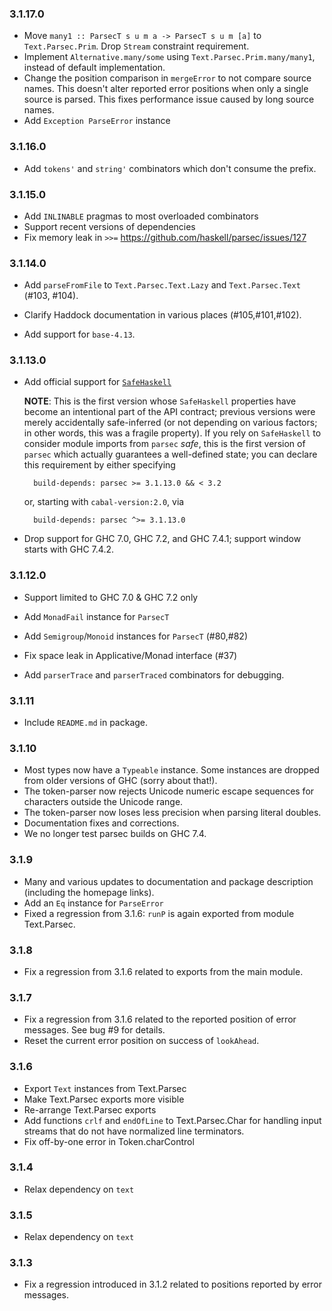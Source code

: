 ### 3.1.17.0

- Move `many1 :: ParsecT s u m a -> ParsecT s u m [a]` to `Text.Parsec.Prim`.
  Drop `Stream` constraint requirement.
- Implement `Alternative.many/some` using `Text.Parsec.Prim.many/many1`,
  instead of default implementation.
- Change the position comparison in `mergeError` to not compare source names.
  This doesn't alter reported error positions when only a single source is parsed.
  This fixes performance issue caused by long source names.
- Add `Exception ParseError` instance

### 3.1.16.0

- Add `tokens'` and `string'` combinators which don't consume the prefix.

### 3.1.15.0

- Add `INLINABLE` pragmas to most overloaded combinators
- Support recent versions of dependencies
- Fix memory leak in `>>=` https://github.com/haskell/parsec/issues/127

### 3.1.14.0

- Add `parseFromFile` to `Text.Parsec.Text.Lazy` and `Text.Parsec.Text` (#103, #104).

- Clarify Haddock documentation in various places (#105,#101,#102).

- Add support for `base-4.13`.

### 3.1.13.0

- Add official support for [`SafeHaskell`](http://downloads.haskell.org/~ghc/latest/docs/html/users_guide/safe_haskell.html)

    **NOTE**: This is the first version whose `SafeHaskell` properties
    have become an intentional part of the API contract; previous
    versions were merely accidentally safe-inferred (or not depending
    on various factors; in other words, this was a fragile
    property). If you rely on `SafeHaskell` to consider module imports
    from `parsec` *safe*, this is the first version of `parsec` which
    actually guarantees a well-defined state; you can declare this
    requirement by either specifying

        build-depends: parsec >= 3.1.13.0 && < 3.2

    or, starting with `cabal-version:2.0`, via

        build-depends: parsec ^>= 3.1.13.0

- Drop support for GHC 7.0, GHC 7.2, and GHC 7.4.1; support window
  starts with GHC 7.4.2.

### 3.1.12.0

- Support limited to GHC 7.0 & GHC 7.2 only

- Add `MonadFail` instance for `ParsecT`
- Add `Semigroup`/`Monoid` instances for `ParsecT` (#80,#82)
- Fix space leak in Applicative/Monad interface (#37)
- Add `parserTrace` and `parserTraced` combinators for debugging.

### 3.1.11

- Include `README.md` in package.

### 3.1.10

- Most types now have a `Typeable` instance. Some instances are dropped from
  older versions of GHC (sorry about that!).
- The token-parser now rejects Unicode numeric escape sequences for characters
  outside the Unicode range.
- The token-parser now loses less precision when parsing literal doubles.
- Documentation fixes and corrections.
- We no longer test parsec builds on GHC 7.4.

### 3.1.9

- Many and various updates to documentation and package description (including
  the homepage links).
- Add an `Eq` instance for `ParseError`
- Fixed a regression from 3.1.6: `runP` is again exported from module
  Text.Parsec.

### 3.1.8

- Fix a regression from 3.1.6 related to exports from the main module.

### 3.1.7

- Fix a regression from 3.1.6 related to the reported position of error messages.
  See bug #9 for details.
- Reset the current error position on success of `lookAhead`.

### 3.1.6

- Export `Text` instances from Text.Parsec
- Make Text.Parsec exports more visible
- Re-arrange Text.Parsec exports
- Add functions `crlf` and `endOfLine` to Text.Parsec.Char for handling
  input streams that do not have normalized line terminators.
- Fix off-by-one error in Token.charControl

### 3.1.4

- Relax dependency on `text`

### 3.1.5

- Relax dependency on `text`

### 3.1.3

- Fix a regression introduced in 3.1.2 related to positions reported by error messages.
